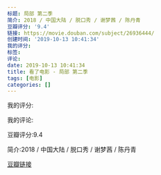```yaml
---
标题: 局部 第二季
简介: 2018 / 中国大陆 / 脱口秀 / 谢梦茜 / 陈丹青
豆瓣评分: '9.4'
链接: https://movie.douban.com/subject/26936444/
创建时间: '2019-10-13 10:41:34'
我的评分:
标签:
评论:
date: 2019-10-13 10:41:34
title: 看了电影 - 局部 第二季
tags: [电影]
categories: []
---
```


我的评分:

我的评论:

豆瓣评分:9.4

简介:2018 / 中国大陆 / 脱口秀 / 谢梦茜 / 陈丹青

[豆瓣链接](https://movie.douban.com/subject/26936444/)

